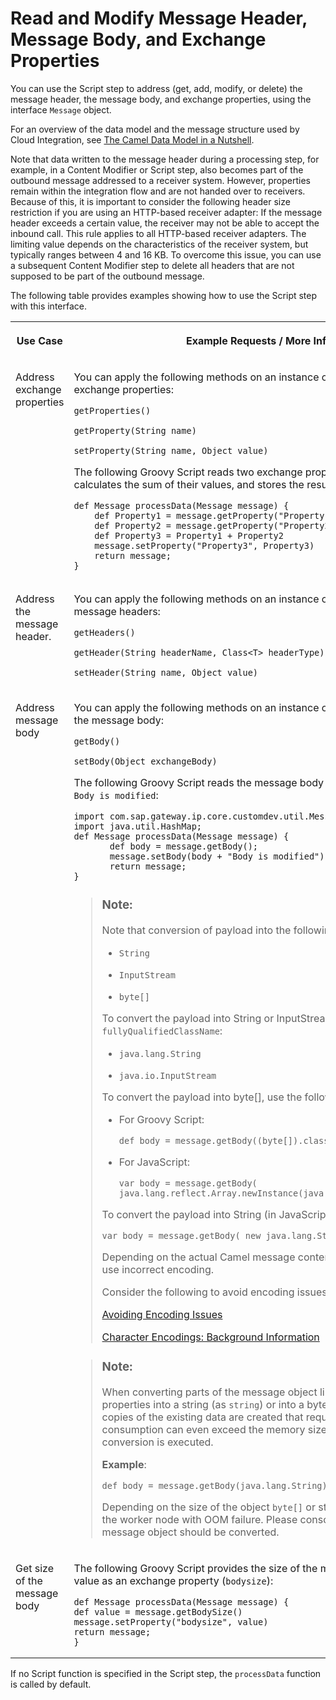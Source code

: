 <!-- loio5822f320823040af915c54a379463547 -->

# Read and Modify Message Header, Message Body, and Exchange Properties

You can use the Script step to address \(get, add, modify, or delete\) the message header, the message body, and exchange properties, using the interface `Message` object.

For an overview of the data model and the message structure used by Cloud Integration, see [The Camel Data Model in a Nutshell](the-camel-data-model-in-a-nutshell-d4f8f03.md).

Note that data written to the message header during a processing step, for example, in a Content Modifier or Script step, also becomes part of the outbound message addressed to a receiver system. However, properties remain within the integration flow and are not handed over to receivers. Because of this, it is important to consider the following header size restriction if you are using an HTTP-based receiver adapter: If the message header exceeds a certain value, the receiver may not be able to accept the inbound call. This rule applies to all HTTP-based receiver adapters. The limiting value depends on the characteristics of the receiver system, but typically ranges between 4 and 16 KB. To overcome this issue, you can use a subsequent Content Modifier step to delete all headers that are not supposed to be part of the outbound message.

The following table provides examples showing how to use the Script step with this interface.

<a name="loio5822f320823040af915c54a379463547__table_oxs_tm1_p4b"/>


<table>
<tr>
<th valign="top">

Use Case



</th>
<th valign="top">

Example Requests / More Information



</th>
</tr>
<tr>
<td valign="top">

Address exchange properties



</td>
<td valign="top">

You can apply the following methods on an instance of `Message` in order to get or set exchange properties:

`getProperties()`

`getProperty(String name)`

`setProperty(String name, Object value)` 

The following Groovy Script reads two exchange properties \(`Property1` and `Property2`\), calculates the sum of their values, and stores the result in a third property \(`Property3`\):

```
def Message processData(Message message) {
    def Property1 = message.getProperty("Property1") as Double
    def Property2 = message.getProperty("Property2") as Double
    def Property3 = Property1 + Property2
    message.setProperty("Property3", Property3)
    return message;
}

```



</td>
</tr>
<tr>
<td valign="top">

Address the message header.



</td>
<td valign="top">

You can apply the following methods on an instance of `Message` in order to get or set message headers:

`getHeaders()`

`getHeader(String headerName, Class<T> headerType)` 

`setHeader(String name, Object value)` 



</td>
</tr>
<tr>
<td valign="top">

Address message body



</td>
<td valign="top">

You can apply the following methods on an instance of `Message` in order to get or set the message body:

`getBody()`

`setBody(Object exchangeBody)` 

The following Groovy Script reads the message body and enhances it with the string `Body is modified`:

```
import com.sap.gateway.ip.core.customdev.util.Message;
import java.util.HashMap;
def Message processData(Message message) {
       def body = message.getBody();
       message.setBody(body + "Body is modified");
       return message;
}
```

> ### Note:  
> Note that conversion of payload into the following formats is supported:
> 
> -   `String`
> 
> -   `InputStream`
> 
> -   `byte[]`
> 
> 
> To convert the payload into String or InputStream use the following `fullyQualifiedClassName`:
> 
> -   `java.lang.String`
> 
> -   `java.io.InputStream`
> 
> 
> To convert the payload into byte\[\], use the following:
> 
> -   For Groovy Script:
> 
>     `def body = message.getBody((byte[]).class);`
> 
> -   For JavaScript:
> 
>     `var body = message.getBody( java.lang.reflect.Array.newInstance(java.lang.Byte.TYPE,0).getClass());`
> 
> 
> To convert the payload into String \(in JavaScript\):
> 
> `var body = message.getBody( new java.lang.String().getClass() );`
> 
> Depending on the actual Camel message content, the `getBody(<type>)` can still use incorrect encoding.
> 
> Consider the following to avoid encoding issues:
> 
> [Avoiding Encoding Issues](avoiding-encoding-issues-3018480.md)
> 
> [Character Encodings: Background Information](character-encodings-background-information-083c971.md)

> ### Note:  
> When converting parts of the message object like the body or even headers or properties into a string \(as `string`\) or into a byte array \(as `byte[]`\) consider that copies of the existing data are created that require extra memory. This resource consumption can even exceed the memory size of the original object if string conversion is executed.
> 
> **Example**:
> 
> `def body = message.getBody(java.lang.String);`
> 
> Depending on the size of the object `byte[]` or string conversion can endanger the worker node with OOM failure. Please consciously decide which part of the message object should be converted.



</td>
</tr>
<tr>
<td valign="top">

Get size of the message body



</td>
<td valign="top">

The following Groovy Script provides the size of the message in bytes, and stores the value as an exchange property \(`bodysize`\):

```
def Message processData(Message message) {
def value = message.getBodySize()
message.setProperty("bodysize", value)
return message;
}
```



</td>
</tr>
</table>

If no Script function is specified in the Script step, the `processData` function is called by default.

